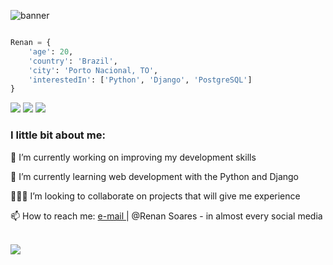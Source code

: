 ![banner](./gitbanne.png)

```python

Renan = {
    'age': 20,
    'country': 'Brazil',
    'city': 'Porto Nacional, TO',
    'interestedIn': ['Python', 'Django', 'PostgreSQL']
}
```
<a href = "mailto: renansoares756@gmail.com"><img src="https://img.shields.io/badge/-Gmail-%23EA4335?style=for-the-badge&logo=gmail&logoColor=white"></a>
<a href="https://www.linkedin.com/in/renan-s-a8160a134" target="_blank"><img src="https://img.shields.io/badge/-LinkedIn-%230077B5?style=for-the-badge&logo=linkedin&logoColor=white"></a>
<a href="https://instagram.com/renan_soares756" target="_blank"><img src="https://img.shields.io/badge/-Instagram-%23E4405F?style=for-the-badge&logo=instagram&logoColor=white"></a>

<h3>I little bit about me:</h3>

<p align="left">
    🔭 I’m currently working on improving my development skills
</p>
<p align="left">
    🌱 I’m currently learning web development with the Python and  Django  
</p>
<p align="left">
    🙋🏻‍♂️ I’m looking to collaborate on projects that will give me experience
</p>
<p align="left">
    📫 How to reach me: <a href = "mailto: renansoares756@gmail.com"> e-mail </a> | @Renan Soares - in almost every social media
</p>
<br/>
    <img align="left" src="https://github-readme-stats.vercel.app/api?username=renandev21&show_icons=true&t&theme=react"/>
